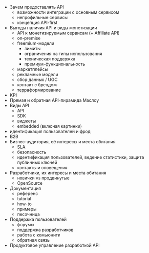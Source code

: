 * Зачем предоставлять API
  * возможности интеграции с основным сервисом
  * непрофильные сервисы
  * концепция API-first
* Выгоды наличия API и виды монетизации
  * API к монетизируемым сервисам (+ Affiliate API)
  * on-premise
  * freemium-модели
    * лимиты
    * ограничения на типы использования
    * техническая поддержка
    * премиум-функциональность
  * маркетплейсы
  * рекламные модели
  * сбор данных / UGC
  * контакт с брендом
  * терраформирование
* KPI
* Прямая и обратная API-пирамида Маслоу
* Виды API
  * API
  * SDK
  * виджеты
  * embedded (включая картинки)
* идентификация пользователей и фрод
* B2B
* Бизнес-аудитория, её интересы и места обитания
  * SLA
  * безопасность
  * идентификация пользователей, ведение статистики, защита публичных ключей
  * контакты и оповещения
* Разработчики, их интересы и места обитания
  * новички vs продвинутые
  * OpenSource
* Документация
  * референс
  * tutorial
  * how-to
  * примеры
  * песочница
* Поддержка пользователей
  * форумы
  * поддержка разработчиков
  * работа с комьюнити
  * обратная связь
* Продуктовое управление разработкой API